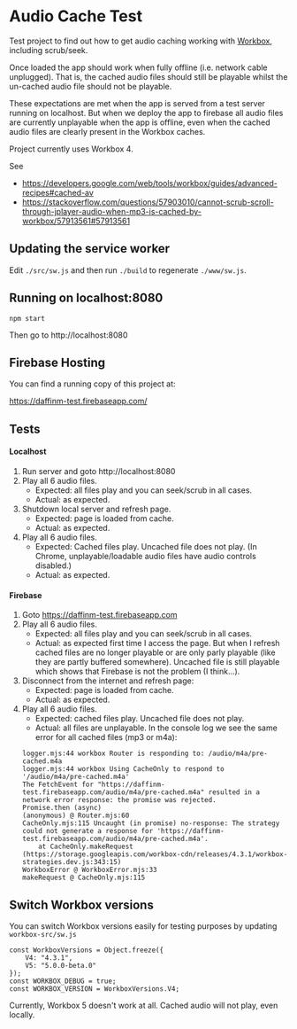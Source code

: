 # Audio Cache Test
Test project to find out how to get audio caching working with [Workbox](https://developers.google.com/web/tools/workbox), 
including scrub/seek.

Once loaded the app should work when fully offline (i.e. network cable unplugged). That is, the cached audio files should 
still be playable whilst the un-cached audio file should not be playable. 

These expectations are met when the app is served
from a test server running on localhost. But when we deploy the app to firebase all audio files are currently unplayable
when the app is offline, even when the cached audio files are clearly present in the Workbox caches.

Project currently uses Workbox 4. 

See
* https://developers.google.com/web/tools/workbox/guides/advanced-recipes#cached-av 
* https://stackoverflow.com/questions/57903010/cannot-scrub-scroll-through-jplayer-audio-when-mp3-is-cached-by-workbox/57913561#57913561

## Updating the service worker
Edit ```./src/sw.js``` and then run ```./build``` to regenerate ```./www/sw.js```.

## Running on localhost:8080
```$xslt
npm start
```
Then go to http://localhost:8080

## Firebase Hosting
You can find a running copy of this project at:

https://daffinm-test.firebaseapp.com/

## Tests
#### Localhost
1. Run server and goto http://localhost:8080
1. Play all 6 audio files.
   * Expected: all files play and you can seek/scrub in all cases.
   * Actual: as expected.
1. Shutdown local server and refresh page.
   * Expected: page is loaded from cache.
   * Actual: as expected.
1. Play all 6 audio files.
   * Expected: Cached files play. Uncached file does not play. (In Chrome, unplayable/loadable audio files have audio 
   controls disabled.)
   * Actual: as expected.
#### Firebase
1. Goto https://daffinm-test.firebaseapp.com
1. Play all 6 audio files.
   * Expected: all files play and you can seek/scrub in all cases.
   * Actual: as expected first time I access the page. But when I refresh cached files are no longer playable or are 
   only parly playable (like they are partly buffered somewhere).  Uncached file is still playable which shows that Firebase
   is not the problem (I think...).
1. Disconnect from the internet and refresh page: 
   * Expected: page is loaded from cache.
   * Actual: as expected.
1. Play all 6 audio files.
   * Expected: cached files play. Uncached file does not play.
   * Actual: all files are unplayable. In the console log we see the same error for all cached files (mp3 or m4a):
    ```$xslt
    logger.mjs:44 workbox Router is responding to: /audio/m4a/pre-cached.m4a
    logger.mjs:44 workbox Using CacheOnly to respond to '/audio/m4a/pre-cached.m4a'
    The FetchEvent for "https://daffinm-test.firebaseapp.com/audio/m4a/pre-cached.m4a" resulted in a network error response: the promise was rejected.
    Promise.then (async)
    (anonymous) @ Router.mjs:60
    CacheOnly.mjs:115 Uncaught (in promise) no-response: The strategy could not generate a response for 'https://daffinm-test.firebaseapp.com/audio/m4a/pre-cached.m4a'.
        at CacheOnly.makeRequest (https://storage.googleapis.com/workbox-cdn/releases/4.3.1/workbox-strategies.dev.js:343:15)
    WorkboxError @ WorkboxError.mjs:33
    makeRequest @ CacheOnly.mjs:115

    ```
## Switch Workbox versions
You can switch Workbox versions easily for testing purposes by updating ```workbox-src/sw.js```

```$xslt
const WorkboxVersions = Object.freeze({
    V4: "4.3.1",
    V5: "5.0.0-beta.0"
});
const WORKBOX_DEBUG = true;
const WORKBOX_VERSION = WorkboxVersions.V4;
```
Currently, Workbox 5 doesn't work at all. Cached audio will not play, even locally. 